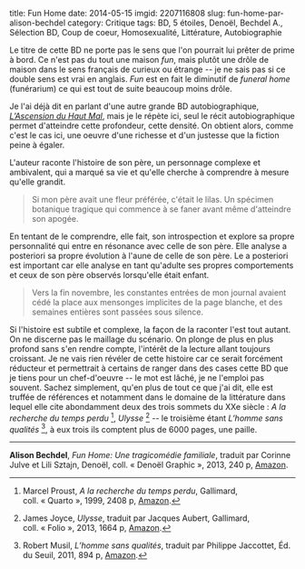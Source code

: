 title: Fun Home
date: 2014-05-15
imgid: 2207116808
slug: fun-home-par-alison-bechdel
category: Critique
tags: BD, 5 étoiles, Denoël,  Bechdel A., Sélection BD, Coup de coeur, Homosexualité, Littérature, Autobiographie

Le titre de cette BD ne porte pas le sens que l'on pourrait lui prêter de prime à bord. Ce n'est pas du tout une maison *fun*, mais plutôt une drôle de maison dans le sens français de curieux ou étrange -- je ne sais pas si ce double sens est vrai en anglais. *Fun* est en fait le diminutif de *funeral home* (funérarium) ce qui est tout de suite beaucoup moins drôle.

Je l'ai déjà dit en parlant d'une autre grande BD autobiographique, *[L’Ascension du Haut Mal][LK_1]*, mais je le répète ici, seul le récit autobiographique permet d'atteindre cette profondeur, cette densité. On obtient alors, comme c'est le cas ici, une oeuvre d'une richesse et d'un justesse que la fiction peine à égaler.

L'auteur raconte l'histoire de son père, un personnage complexe et ambivalent, qui a marqué sa vie et qu'elle cherche à comprendre à mesure qu'elle grandit.

> Si mon père avait une fleur préférée, c'était le lilas. Un spécimen botanique tragique qui commence à se faner avant même d'atteindre son apogée.

En tentant de le comprendre, elle fait, son introspection et explore sa propre personnalité qui entre en résonance avec celle de son père. Elle analyse a posteriori sa propre évolution à l'aune de celle de son père. Le a posteriori est important car elle analyse en tant qu'adulte ses propres comportements et ceux de son père observés lorsqu'elle était enfant.

> Vers la fin novembre, les constantes entrées de mon journal avaient cédé la place aux mensonges implicites de la page blanche, et des semaines entières sont passées sous silence.

Si l'histoire est subtile et complexe, la façon de la raconter l'est tout autant. On ne discerne pas le maillage du scénario. On plonge de plus en plus profond sans s'en rendre compte, l'intérêt de la lecture allant toujours croissant. Je ne vais rien révéler de cette histoire car ce serait forcément réducteur et permettrait à certains de ranger dans des cases cette BD que je tiens pour un chef-d'oeuvre -- le mot est lâché, je ne l'emploi pas souvent. Sachez simplement, qu'en plus de tout ce que j'ai dit, elle est truffée de références et notamment dans le domaine de la littérature dans lequel elle cite abondamment deux des trois sommets du XXe siècle : *A la recherche du temps perdu* [^RF:Proust_1999], *Ulysse* [^RF:Joyce_2013] -- le troisième étant *L’homme sans qualités* [^RF:Musil_2011], à eux trois ils comptent plus de 6000 pages, une paille.

***

**Alison Bechdel**, *Fun Home: Une tragicomédie familiale*, traduit par Corinne Julve et Lili Sztajn, Denoël, coll. « Denoël Graphic », 2013, 240 p, [Amazon](http://www.amazon.fr/dp/2207116808/?tag=aubonroman-21).

[LK_1]: {filename}/l_ascension_du_haut_mal.md

[^RF:Joyce_2013]: James Joyce, *Ulysse*, traduit par Jacques Aubert, Gallimard, coll. « Folio », 2013, 1664 p, [Amazon](http://www.amazon.fr/dp/2070439712/?tag=aubonroman-21).

[^RF:Musil_2011]: Robert Musil, *L’homme sans qualités*, traduit par Philippe Jaccottet, Éd. du Seuil, 2011, 894 p, [Amazon](http://www.amazon.fr/dp/2757803689/?tag=aubonroman-21).

[^RF:Proust_1999]: Marcel Proust, *A la recherche du temps perdu*, Gallimard, coll. « Quarto », 1999, 2408 p, [Amazon](http://www.amazon.fr/dp/2070754928/?tag=aubonroman-21).
